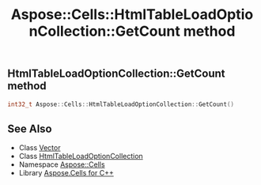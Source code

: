 ﻿---
title: Aspose::Cells::HtmlTableLoadOptionCollection::GetCount method
linktitle: GetCount
second_title: Aspose.Cells for C++ API Reference
description: 'How to use GetCount method of Aspose::Cells::HtmlTableLoadOptionCollection class in C++.'
type: docs
weight: 800
url: /cpp/aspose.cells/htmltableloadoptioncollection/getcount/
---
## HtmlTableLoadOptionCollection::GetCount method




```cpp
int32_t Aspose::Cells::HtmlTableLoadOptionCollection::GetCount()
```

## See Also

* Class [Vector](../../vector/)
* Class [HtmlTableLoadOptionCollection](../)
* Namespace [Aspose::Cells](../../)
* Library [Aspose.Cells for C++](../../../)
